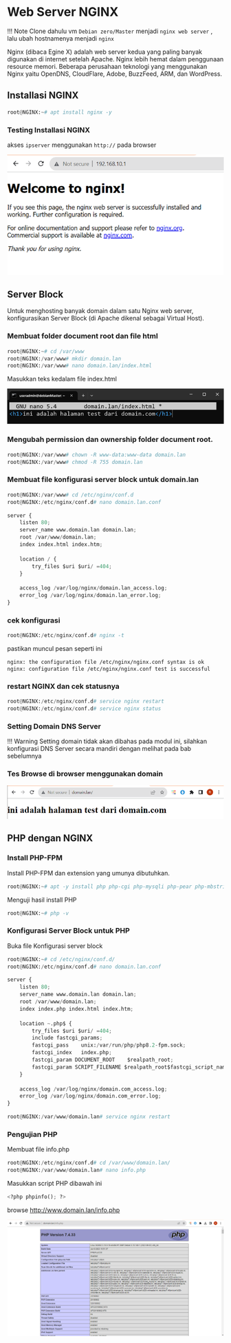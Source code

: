 # Web Server NGINX

!!! Note
    Clone dahulu vm `Debian zero/Master` menjadi `nginx web server` , lalu ubah hostnamenya menjadi `nginx`


Nginx (dibaca Egine X) adalah web server kedua yang paling banyak digunakan di internet setelah Apache. Nginx lebih hemat dalam penggunaan resource memori. Beberapa perusahaan teknologi yang menggunakan Nginx yaitu OpenDNS, CloudFlare, Adobe, BuzzFeed, ARM, dan WordPress.

## Installasi NGINX

``` py
root@NGINX:~# apt install nginx -y
```

### Testing Installasi NGINX

akses `ipserver` menggunakan `http://` pada browser

![Alt text](image.png)


## Server Block

Untuk menghosting banyak domain dalam satu Nginx web server, konfigurasikan Server Block (di Apache dikenal sebagai Virtual Host).

### Membuat folder document root dan file html

```py
root@NGINX:~# cd /var/www
root@NGINX:/var/www# mkdir domain.lan
root@NGINX:/var/www# nano domain.lan/index.html
```

Masukkan teks kedalam file index.html 

![Alt text](image-1.png)

### Mengubah permission dan ownership folder document root.

```py
root@NGINX:/var/www# chown -R www-data:www-data domain.lan
root@NGINX:/var/www# chmod -R 755 domain.lan
```

### Membuat file konfigurasi server block untuk domain.lan

```py
root@NGINX:/var/www# cd /etc/nginx/conf.d
root@NGINX:/etc/nginx/conf.d# nano domain.lan.conf
```

```py title="nano domain.lan.conf"
server {
    listen 80;
    server_name www.domain.lan domain.lan;
    root /var/www/domain.lan;
    index index.html index.htm;

    location / {
        try_files $uri $uri/ =404;
    }

    access_log /var/log/nginx/domain.lan_access.log;
    error_log /var/log/nginx/domain.lan_error.log;
}
```

### cek konfigurasi

```py
root@NGINX:/etc/nginx/conf.d# nginx -t
```

pastikan muncul pesan seperti ini

```
nginx: the configuration file /etc/nginx/nginx.conf syntax is ok
nginx: configuration file /etc/nginx/nginx.conf test is successful
```

### restart NGINX dan cek statusnya

```py
root@NGINX:/etc/nginx/conf.d# service nginx restart
root@NGINX:/etc/nginx/conf.d# service nginx status
```
### Setting Domain DNS Server

!!! Warning
    Setting domain tidak akan dibahas pada modul ini, silahkan konfigurasi DNS Server secara mandiri dengan melihat pada bab sebelumnya


### Tes Browse di browser menggunakan domain

![Alt text](image-2.png)


## PHP dengan NGINX

### Install PHP-FPM

Install PHP-FPM dan extension yang umunya dibutuhkan.

```py
root@NGINX:~# apt -y install php php-cgi php-mysqli php-pear php-mbstring libapache2-mod-php php-common php-phpseclib php-mysql php-fpm
```
Menguji hasil install PHP

```py
root@NGINX:~# php -v
```

### Konfigurasi Server Block untuk PHP

Buka file Konfigurasi server block

```py
root@NGINX:~# cd /etc/nginx/conf.d/
root@NGINX:/etc/nginx/conf.d# nano domain.lan.conf
```

```py title="nano domain.lan.conf"
server {
    listen 80;
    server_name www.domain.lan domain.lan;
    root /var/www/domain.lan;
    index index.php index.html index.htm;

    location ~.php$ {
        try_files $uri $uri/ =404;
        include fastcgi_params;
        fastcgi_pass    unix:/var/run/php/php8.2-fpm.sock;
        fastcgi_index   index.php;
        fastcgi_param DOCUMENT_ROOT    $realpath_root;
        fastcgi_param SCRIPT_FILENAME $realpath_root$fastcgi_script_name;
    }

    access_log /var/log/nginx/domain.com_access.log;
    error_log /var/log/nginx/domain.com_error.log;
}
```

```py
root@NGINX:/var/www/domain.lan# service nginx restart
```

### Pengujian PHP

Membuat file info.php

```py
root@NGINX:/etc/nginx/conf.d# cd /var/www/domain.lan/
root@NGINX:/var/www/domain.lan# nano info.php
```
Masukkan script PHP dibawah ini

```py title="nano info.php"
<?php phpinfo(); ?>
```

browse http://www.domain.lan/info.php

![Alt text](image-4.png)


